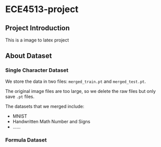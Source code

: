 # ECE4513-project

## Project Introduction

This is a image to latex project

## About Dataset

### Single Character Dataset

We store the data in two files: `merged_train.pt` and `merged_test.pt`. 

The original image files are too large, so we delete the raw files but only save `.pt` files.

The datasets that we merged include:
- MNIST
- Handwritten Math Number and Signs
- ......

### Formula Dataset
